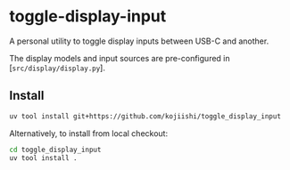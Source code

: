 # toggle-display-input

A personal utility to
toggle display inputs between USB-C and another.

The display models and input sources are pre-configured
in [`src/display/display.py`].

## Install
```sh
uv tool install git+https://github.com/kojiishi/toggle_display_input
```
Alternatively, to install from local checkout:
```sh
cd toggle_display_input
uv tool install .
```
